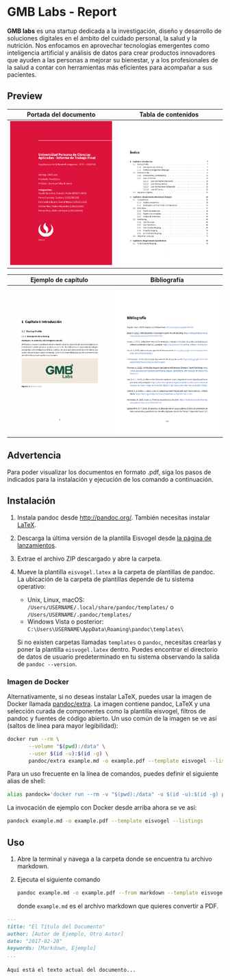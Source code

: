 # GMB Labs - Report

**GMB labs** es una startup dedicada a la investigación, diseño y desarrollo de soluciones digitales en el ámbito del cuidado personal, la salud y la nutrición. Nos enfocamos en aprovechar tecnologías emergentes como inteligencia artificial y análisis de datos para crear productos innovadores que ayuden a las personas a mejorar su bienestar, y a los profesionales de la salud a contar con herramientas más eficientes para acompañar a sus pacientes. 

## Preview

| Portada del documento | Tabla de contenidos |
| :----------------: | :----------------: |
| ![Portada del documento](preview-doc/caratula-emergentes.png) | ![Tabla de contenidos](preview-doc/tabla-contenidos.png) |

| Ejemplo de capítulo | Bibliografía |
| :---------------: | :---------------: |
| ![Ejemplo de capítulo](preview-doc/ejemplo-capitulo.png) | ![Bibliografía](preview-doc/bibliografia.png) |

## Advertencia

Para poder visualizar los documentos en formato .pdf, siga los pasos de indicados para la instalación y ejecución de los comando a continuación.

## Instalación

1. Instala pandoc desde <http://pandoc.org/>. También necesitas instalar [LaTeX](https://en.wikibooks.org/wiki/LaTeX/Installation#Distributions).
2. Descarga la última versión de la plantilla Eisvogel desde [la página de lanzamientos](https://github.com/Wandmalfarbe/pandoc-latex-template/releases/latest).
3. Extrae el archivo ZIP descargado y abre la carpeta.
4. Mueve la plantilla `eisvogel.latex` a la carpeta de plantillas de pandoc. La ubicación de la carpeta de plantillas depende de tu sistema operativo:
      - Unix, Linux, macOS: `/Users/USERNAME/.local/share/pandoc/templates/` o `/Users/USERNAME/.pandoc/templates/`
      - Windows Vista o posterior: `C:\Users\USERNAME\AppData\Roaming\pandoc\templates\`

    Si no existen carpetas llamadas `templates` o `pandoc`, necesitas crearlas y poner la plantilla `eisvogel.latex` dentro. Puedes encontrar el directorio de datos de usuario predeterminado en tu sistema observando la salida de `pandoc --version`.

### Imagen de Docker

Alternativamente, si no deseas instalar LaTeX, puedes usar la imagen de Docker llamada [pandoc/extra]. La imagen contiene pandoc, LaTeX y una selección curada de componentes como la plantilla eisvogel, filtros de pandoc y fuentes de código abierto. Un uso común de la imagen se ve así (saltos de línea para mayor legibilidad):

```bash
docker run --rm \
       --volume "$(pwd):/data" \
       --user $(id -u):$(id -g) \
       pandoc/extra example.md -o example.pdf --template eisvogel --listings
```

Para un uso frecuente en la línea de comandos, puedes definir el siguiente alias de shell:

``` bash
alias pandock='docker run --rm -v "$(pwd):/data" -u $(id -u):$(id -g) pandoc/extra'
```

La invocación de ejemplo con Docker desde arriba ahora se ve así:

``` bash
pandock example.md -o example.pdf --template eisvogel --listings
```

[pandoc/extra]: https://hub.docker.com/r/pandoc/extra

## Uso

1. Abre la terminal y navega a la carpeta donde se encuentra tu archivo markdown.

2. Ejecuta el siguiente comando

    ```bash
    pandoc example.md -o example.pdf --from markdown --template eisvogel --listings
    ```

    donde `example.md` es el archivo markdown que quieres convertir a PDF.

```markdown
---
title: "El Título del Documento"
author: [Autor de Ejemplo, Otro Autor]
date: "2017-02-20"
keywords: [Markdown, Ejemplo]
...

Aquí está el texto actual del documento...
```
